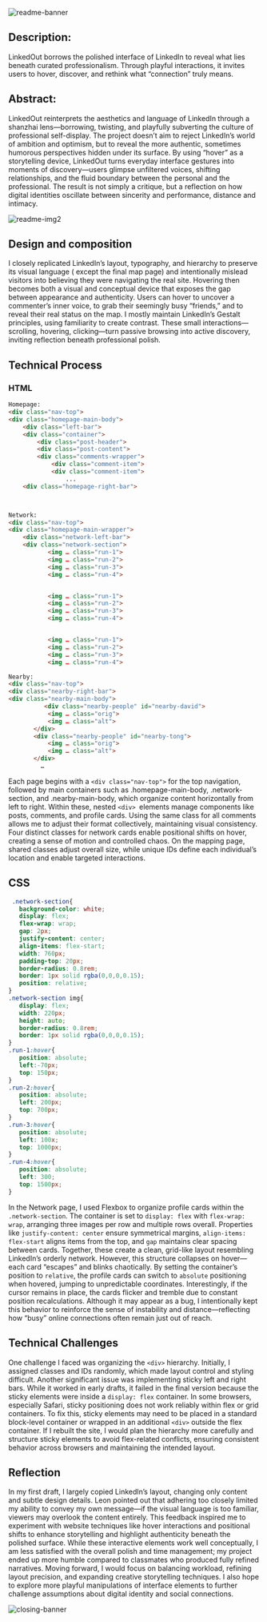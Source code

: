 
![readme-banner](assets/readme-banner.png)

## Description: 

LinkedOut borrows the polished interface of LinkedIn to reveal what lies beneath curated professionalism. Through playful interactions, it invites users to hover, discover, and rethink what “connection” truly means.

## Abstract:

LinkedOut reinterprets the aesthetics and language of LinkedIn through a shanzhai lens—borrowing, twisting, and playfully subverting the culture of professional self-display. The project doesn’t aim to reject LinkedIn’s world of ambition and optimism, but to reveal the more authentic, sometimes humorous perspectives hidden under its surface. By using “hover” as a storytelling device, LinkedOut turns everyday interface gestures into moments of discovery—users glimpse unfiltered voices, shifting relationships, and the fluid boundary between the personal and the professional. The result is not simply a critique, but a reflection on how digital identities oscillate between sincerity and performance, distance and intimacy.


![readme-img2](assets/readme-gif.gif)

## Design and composition

I closely replicated LinkedIn’s layout, typography, and hierarchy to preserve its visual language ( except the final map page) and intentionally mislead visitors into believing they were navigating the real site. Hovering then becomes both a visual and conceptual device that exposes the gap between appearance and authenticity. Users can hover to uncover a commenter’s inner voice, to grab their seemingly busy “friends,” and to reveal their real status on the map. I mostly maintain LinkedIn’s Gestalt principles, using familiarity to create contrast. These small interactions—scrolling, hovering, clicking—turn passive browsing into active discovery, inviting reflection beneath professional polish.

## Technical Process

### HTML
```html
Homepage:
<div class="nav-top">
<div class="homepage-main-body">
	<div class="left-bar">
	<div class="container">
		<div class="post-header">
		<div class="post-content">
		<div class="comments-wrapper">
			<div class="comment-item">
			<div class="comment-item">
				...
	<div class="homepage-right-bar">



Network:
<div class="nav-top">
<div class="homepage-main-wrapper">
	<div class="network-left-bar">
	<div class="network-section">
           <img … class="run-1">
           <img … class="run-2">
           <img … class="run-3">
           <img … class="run-4">


           <img … class="run-1">
           <img … class="run-2">
           <img … class="run-3">
           <img … class="run-4">


           <img … class="run-1">
           <img … class="run-2">
           <img … class="run-3">
           <img … class="run-4">

Nearby:
<div class="nav-top">
<div class="nearby-right-bar">
<div class="nearby-main-body">
	      <div class="nearby-people" id="nearby-david">
           <img … class="orig">
           <img … class="alt">
       </div>
       <div class="nearby-people" id="nearby-tong">
           <img … class="orig">
           <img … class="alt">
       </div>
       	 … 
```
Each page begins with a `<div class="nav-top">` for the top navigation, followed by main containers such as .homepage-main-body, .network-section, and .nearby-main-body, which organize content horizontally from left to right. Within these, nested `<div> `elements manage components like posts, comments, and profile cards. Using the same class for all comments allows me to adjust their format collectively, maintaining visual consistency. Four distinct classes for network cards enable positional shifts on hover, creating a sense of motion and controlled chaos. On the mapping page, shared classes adjust overall size, while unique IDs define each individual’s location and enable targeted interactions.

## CSS
```css
 .network-section{
   background-color: white;
   display: flex;
   flex-wrap: wrap;
   gap: 2px;
   justify-content: center;
   align-items: flex-start;
   width: 760px;
   padding-top: 20px;
   border-radius: 0.8rem;
   border: 1px solid rgba(0,0,0,0.15);
   position: relative;
}
.network-section img{
   display: flex;
   width: 220px;
   height: auto;
   border-radius: 0.8rem;
   border: 1px solid rgba(0,0,0,0.15);
}
.run-1:hover{
   position: absolute;
   left:-70px;
   top: 150px;
}
.run-2:hover{
   position: absolute;
   left: 200px;
   top: 700px;
}
.run-3:hover{
   position: absolute;
   left: 100x;
   top: 1000px;
}
.run-4:hover{
   position: absolute;
   left: 300;
   top: 1500px;
}
```
In the Network page, I used Flexbox to organize profile cards within the `.network-section`. The container is set to `display: flex` with `flex-wrap: wrap`, arranging three images per row and multiple rows overall. Properties like `justify-content: center` ensure symmetrical margins, `align-items: flex-start` aligns items from the top, and `gap` maintains clear spacing between cards. Together, these create a clean, grid-like layout resembling LinkedIn’s orderly network. However, this structure collapses on hover—each card “escapes” and blinks chaotically. By setting the container’s position to `relative`, the profile cards can switch to `absolute` positioning when hovered, jumping to unpredictable coordinates. Interestingly, if the cursor remains in place, the cards flicker and tremble due to constant position recalculations. Although it may appear as a bug, I intentionally kept this behavior to reinforce the sense of instability and distance—reflecting how “busy” online connections often remain just out of reach.

## Technical Challenges

One challenge I faced was organizing the `<div>` hierarchy. Initially, I assigned classes and IDs randomly, which made layout control and styling difficult. Another significant issue was implementing sticky left and right bars. While it worked in early drafts, it failed in the final version because the sticky elements were inside a `display: flex` container. In some browsers, especially Safari, sticky positioning does not work reliably within flex or grid containers. To fix this, sticky elements may need to be placed in a standard block-level container or wrapped in an additional `<div>` outside the flex container. If I rebuilt the site, I would plan the hierarchy more carefully and structure sticky elements to avoid flex-related conflicts, ensuring consistent behavior across browsers and maintaining the intended layout.

## Reflection
In my first draft, I largely copied LinkedIn’s layout, changing only content and subtle design details. Leon pointed out that adhering too closely limited my ability to convey my own message—if the visual language is too familiar, viewers may overlook the content entirely. This feedback inspired me to experiment with website techniques like hover interactions and positional shifts to enhance storytelling and highlight authenticity beneath the polished surface. While these interactive elements work well conceptually, I am less satisfied with the overall polish and time management; my project ended up more humble compared to classmates who produced fully refined narratives. Moving forward, I would focus on balancing workload, refining layout precision, and expanding creative storytelling techniques. I also hope to explore more playful manipulations of interface elements to further challenge assumptions about digital identity and social connections.

![closing-banner](assets/closing-banner.jpg)